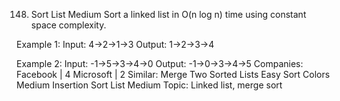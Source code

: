 148. Sort List
Medium
Sort a linked list in O(n log n) time using constant space complexity.

Example 1:
Input: 4->2->1->3
Output: 1->2->3->4

Example 2:
Input: -1->5->3->4->0
Output: -1->0->3->4->5
Companies: Facebook | 4 Microsoft | 2
Similar:
Merge Two Sorted Lists Easy
Sort Colors Medium
Insertion Sort List Medium
Topic: Linked list, merge sort
